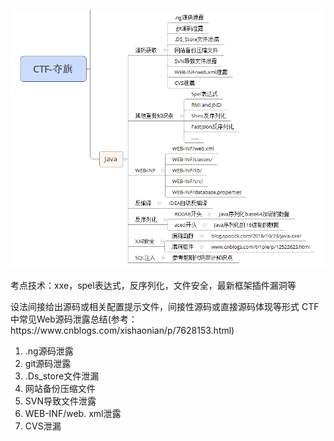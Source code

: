 ![](.topwrite/assets/image_1728464617747.png)


考点技术：xxe，spel表达式，反序列化，文件安全，最新框架插件漏洞等

设法间接给出源码或相关配置提示文件，间接性源码或直接源码体现等形式
CTF中常见Web源码泄露总结(参考：https\://www\.cnblogs.com/xishaonian/p/7628153.html)
1. .ng源码泄露
2. git源码泄露
3. .Ds_store文件泄漏
4. 网站备份压缩文件
5. SVN导致文件泄露
6. WEB-INF/web. xml泄露
7. CVS泄漏

